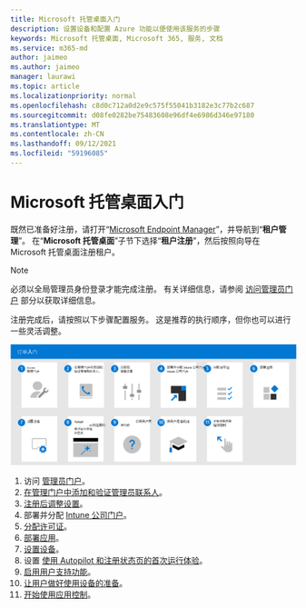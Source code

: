 ```yaml
---
title: Microsoft 托管桌面入门
description: 设置设备和配置 Azure 功能以便使用该服务的步骤
keywords: Microsoft 托管桌面, Microsoft 365, 服务, 文档
ms.service: m365-md
author: jaimeo
ms.author: jaimeo
manager: laurawi
ms.topic: article
ms.localizationpriority: normal
ms.openlocfilehash: c8d0c712a0d2e9c575f55041b3182e3c77b2c687
ms.sourcegitcommit: d08fe0282be75483608e96df4e6986d346e97180
ms.translationtype: MT
ms.contentlocale: zh-CN
ms.lasthandoff: 09/12/2021
ms.locfileid: "59196085"
---
```

# <a name="get-started-with-microsoft-managed-desktop"></a>Microsoft 托管桌面入门

既然已准备好注册，请打开“[Microsoft Endpoint Manager](https://endpoint.microsoft.com/)”，并导航到“**租户管理**”。 在“**Microsoft 托管桌面**”子节下选择“**租户注册**”，然后按照向导在 Microsoft 托管桌面注册租户。

> [!NOTE]
> 必须以全局管理员身份登录才能完成注册。 有关详细信息，请参阅 [访问管理员门户](access-admin-portal.md) 部分以获取详细信息。

注册完成后，请按照以下步骤配置服务。 这是推荐的执行顺序，但你也可以进行一些灵活调整。

![本文中列出的建议的入门步骤序列。](../../media/mmd-getstarted-sequence.png) 

1. 访问 [管理员门户](access-admin-portal.md)。
1. [在管理门户中添加和验证管理员联系人](add-admin-contacts.md)。
1. [注册后调整设置](conditional-access.md)。
1. 部署并分配 [Intune 公司门户](company-portal.md)。
1. [分配许可证](assign-licenses.md)。
1. [部署应用](deploy-apps.md)。
1. [设置设备](set-up-devices.md)。
1. 设置 [使用 Autopilot 和注册状态页的首次运行体验](esp-first-run.md)。
1. [启用用户支持功能](enable-support.md)。
1. [让用户做好使用设备的准备](get-started-devices.md)。
1. [开始使用应用控制](get-started-app-control.md)。